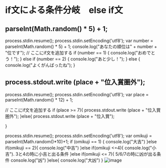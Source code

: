 # if文による条件分岐　else if文

## parseInt(Math.random() * 5) + 1;

process.stdin.resume();
process.stdin.setEncoding('utf8');
var number = parseInt(Math.random() * 5) + 1;
console.log("あなたの順位は" + number + "位です");
// ここにif文を追加する
if (number == 1) {
  console.log("おめでとう！");
} else if (number == 2) {
  console.log("あと少し！");
} else {
  console.log("よくがんばったね");
}

##   process.stdout.write (place + "位入賞圏外");

process.stdin.resume();
process.stdin.setEncoding('utf8');
var place = parseInt(Math.random() * 12) + 1;

// ここにif文を追加する
if (place >= 7){
    process.stdout.write (place + "位入賞圏外");
}else{
    process.stdout.write (place + "位入賞");

}

process.stdin.resume();
process.stdin.setEncoding('utf8');
var omikuji = parseInt(Math.random()*10)+1;
if (omikuji == 1) {
    console.log("大吉")
}else if(omikuji == 2){
    console.log("中吉")
}else if(omikuji <=4){
    console.log("小吉").        3と4の時に小吉と出る条件
}else if(omikuji <= 7){        5/6/7の時に凶が出る条件
    console.log("凶")
}else{
    console.log("大凶")
}
![image](https://github.com/natsumi1651/til/assets/138348514/947aa9a4-1daf-49c4-a1f8-cfc1e9a56203)
